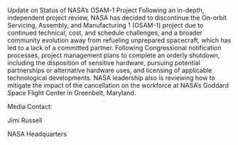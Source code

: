 Update on Status of NASA’s OSAM-1 Project 
 Following an in-depth, independent project review, NASA has decided to discontinue the On-orbit Servicing, Assembly, and Manufacturing 1 (OSAM-1) project due to continued technical, cost, and schedule challenges, and a broader community evolution away from refueling unprepared spacecraft, which has led to a lack of a committed partner. Following Congressional notification processes, project management plans to complete an orderly shutdown, including the disposition of sensitive hardware, pursuing potential partnerships or alternative hardware uses, and licensing of applicable technological developments. NASA leadership also is reviewing how to mitigate the impact of the cancellation on the workforce at NASA’s Goddard Space Flight Center in Greenbelt, Maryland.

Media Contact:

Jimi Russell

NASA Headquarters